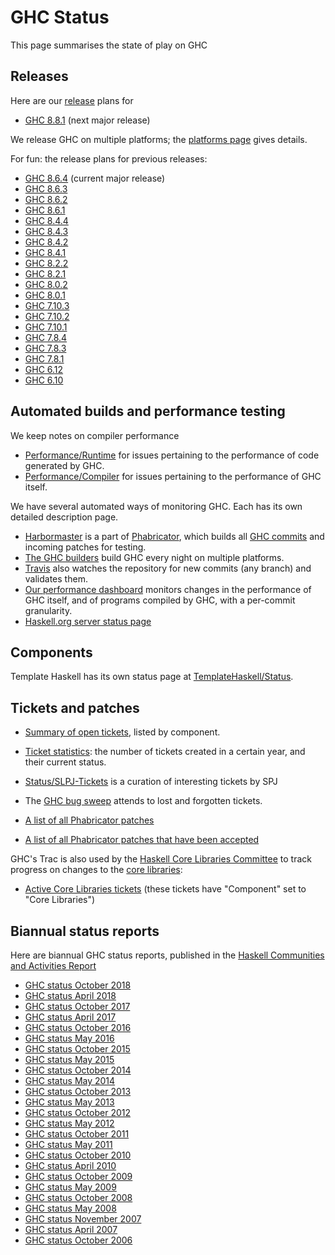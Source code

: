 # GHC Status


This page summarises the state of play on GHC

## Releases


Here are our [release](working-conventions/releases) plans for

- [GHC 8.8.1](status/ghc-8.8.1) (next major release)


We release GHC on multiple platforms; the [platforms page](platforms) gives details.


For fun: the release plans for previous releases:

- [GHC 8.6.4](status/ghc-8.6.4) (current major release)
- [GHC 8.6.3](status/ghc-8.6.3)
- [GHC 8.6.2](status/ghc-8.6.2)
- [GHC 8.6.1](status/ghc-8.6.1)
- [GHC 8.4.4](status/ghc-8.4.4)
- [GHC 8.4.3](status/ghc-8.4.3)
- [GHC 8.4.2](status/ghc-8.4.2)
- [GHC 8.4.1](status/ghc-8.4.1)
- [GHC 8.2.2](status/ghc-8.2.2)
- [GHC 8.2.1](status/ghc-8.2.1)
- [GHC 8.0.2](status/ghc-8.0.2)
- [GHC 8.0.1](status/ghc-8.0.1)
- [GHC 7.10.3](status/ghc-7.10.3)
- [GHC 7.10.2](status/ghc-7.10.2)
- [GHC 7.10.1](status/ghc-7.10.1)
- [GHC 7.8.4](status/ghc-7.8.4)
- [GHC 7.8.3](status/ghc-7.8.3)
- [GHC 7.8.1](status/ghc-7.8)
- [GHC 6.12](status/ghc-6.12)
- [GHC 6.10](status/ghc-6.10)

## Automated builds and performance testing


We keep notes on compiler performance

- [Performance/Runtime](performance/runtime) for issues pertaining to the performance of code generated by GHC.
- [Performance/Compiler](performance/compiler) for issues pertaining to the performance of GHC itself.


We have several automated ways of monitoring GHC.  Each has its own detailed description page.

- [Harbormaster](phabricator/harbormaster) is a part of [Phabricator](phabricator), which builds all [GHC commits](https://phabricator.haskell.org/diffusion/GHC/history/) and incoming patches for testing.
- [The GHC builders](builder-summary) build GHC every night on multiple platforms.
- [Travis](travis) also watches the repository for new commits (any branch) and validates them. [](https://travis-ci.org/ghc/ghc/builds)
- [Our performance dashboard](http://perf.haskell.org/ghc) monitors changes in the performance of GHC itself, and of programs compiled by GHC, with a per-commit granularity.
- [Haskell.org server status page](http://status.haskell.org/)

## Components


Template Haskell has its own status page at [TemplateHaskell/Status](template-haskell/status).

## Tickets and patches

- [Summary of open tickets](status/tickets), listed by component.
- [Ticket statistics](status/ticket-stats): the number of tickets created in a certain year, and their current status.
- [Status/SLPJ-Tickets](status/slpj-tickets) is a curation of interesting tickets by SPJ
- The [GHC bug sweep](bug-sweep) attends to lost and forgotten tickets.

- [A list of all Phabricator patches](https://phabricator.haskell.org/differential/query/dUJ4ndtfSChZ/)
- [A list of all Phabricator patches that have been accepted](https://phabricator.haskell.org/differential/query/5LIb9B9n_08b/)


GHC's Trac is also used by the [Haskell Core Libraries Committee](http://www.haskell.org/haskellwiki/Core_Libraries_Committee) to track progress on changes to the [ core libraries](http://www.haskell.org/haskellwiki/Library_submissions#The_Core_Libraries):

- [Active Core Libraries tickets](https://ghc.haskell.org/trac/ghc/query?status=infoneeded&status=merge&status=new&status=patch&status=upstream&component=Core+Libraries&col=id&col=summary&col=component&col=status&col=type&col=priority&col=milestone&order=priority) (these tickets have "Component" set to "Core Libraries")

## Biannual status reports


Here are biannual GHC status reports, published in the [Haskell Communities and Activities Report](http://haskell.org/communities/)

- [GHC status October 2018](status/oct18)
- [GHC status April 2018](status/apr18)
- [GHC status October 2017](status/oct17)
- [GHC status April 2017](status/apr17)
- [GHC status October 2016](status/oct16)
- [GHC status May 2016](status/may16)
- [GHC status October 2015](status/oct15)
- [GHC status May 2015](status/may15)
- [GHC status October 2014](status/oct14)
- [GHC status May 2014](status/may14)
- [GHC status October 2013](status/oct13)
- [GHC status May 2013](status/may13)
- [GHC status October 2012](status/oct12)
- [GHC status May 2012](status/may12)
- [GHC status October 2011](status/oct11)
- [GHC status May 2011](status/may11)
- [GHC status October 2010](status/oct10)
- [GHC status April 2010](status/apr10)
- [GHC status October 2009](status/oct09)
- [GHC status May 2009](status/may09)
- [GHC status October 2008](status/october08)
- [GHC status May 2008](status/may08)
- [GHC status November 2007](status/nov07)
- [GHC status April 2007](status/april07)
- [GHC status October 2006](status/october06)
